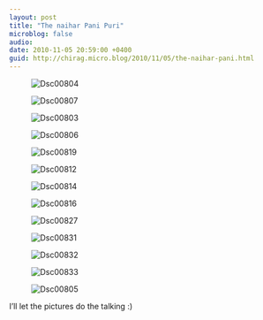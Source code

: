 ```yaml
---
layout: post
title: "The naihar Pani Puri"
microblog: false
audio: 
date: 2010-11-05 20:59:00 +0400
guid: http://chirag.micro.blog/2010/11/05/the-naihar-pani.html
---
```

<figure><img alt="Dsc00804" src="http://www.chirag.biz/uploads/2018/b64e9d7da4.jpg"></figure><figure><img alt="Dsc00807" src="http://www.chirag.biz/uploads/2018/d88405efb1.jpg"></figure><figure><img alt="Dsc00803" src="http://www.chirag.biz/uploads/2018/23aeed67ce.jpg"></figure><figure><img alt="Dsc00806" src="http://www.chirag.biz/uploads/2018/1e0433f72b.jpg"></figure><figure><img alt="Dsc00819" src="http://www.chirag.biz/uploads/2018/dc6d02f158.jpg"></figure><figure><img alt="Dsc00812" src="http://www.chirag.biz/uploads/2018/c91db9ed33.jpg"></figure><figure><img alt="Dsc00814" src="http://www.chirag.biz/uploads/2018/5a5b0a3850.jpg"></figure><figure><img alt="Dsc00816" src="http://www.chirag.biz/uploads/2018/5e6720fc98.jpg"></figure><figure><img alt="Dsc00827" src="http://www.chirag.biz/uploads/2018/83a98b72d7.jpg"></figure><figure><img alt="Dsc00831" src="http://www.chirag.biz/uploads/2018/295a19262b.jpg"></figure><figure><img alt="Dsc00832" src="http://www.chirag.biz/uploads/2018/b9c5c3eda7.jpg"></figure><figure><img alt="Dsc00833" src="http://www.chirag.biz/uploads/2018/a4bb6b829d.jpg"></figure><figure><img alt="Dsc00805" src="http://www.chirag.biz/uploads/2018/def943e3eb.jpg"></figure><p>I’ll let the pictures do the talking :)</p>
